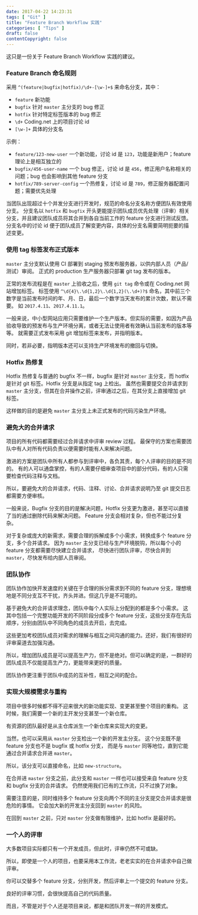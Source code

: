 ```yaml
---
date: 2017-04-22 14:23:31
tags: [ "Git" ]
title: "Feature Branch Workflow 实践"
categories: [ "Tips" ]
draft: false
contentCopyright: false
---
```


这只是一份关于 Feature Branch Workflow 实践的建议。

<!--more-->

### Feature Branch 命名规则

采用 `^(feature|bugfix|hotfix)/\d+-[\w-]+$` 来命名分支，其中：

- `feature` 新功能
- `bugfix` 针对 `master` 主分支的 bug 修正
- `hotfix` 针对特定标签版本的 bug 修正
- `\d+` Coding.net 上的项目讨论 id
- `[\w-]+` 具体的分支名

示例：

- `feature/123-new-user` 一个新功能，讨论 id 是 `123`，功能是新用户；feature 理论上是相互独立的
- `bugfix/456-user-name` 一个 bug 修正，讨论 id 是 `456`，修正用户名称相关的问题；bug 也会影响到其他 feature 分支
- `hotfix/789-server-config` 一个热修复，讨论 id 是 `789`，修正服务器配置问题；需要优先处理

当团队出现超过十个并发分支进行开发时，规范的命名分支名称方便团队有效使用分支。
分支名以 `hotfix` 和 `bugfix` 开头更能提示团队成员优先处理（评审）相关分支，并且建议团队成员将其合并到各自当前工作的 feature 分支进行测试反馈。
分支名中的讨论 id 便于团队成员了解变更内容，具体的分支名需要简明扼要的描述变更。

### 使用 tag 标签发布正式版本

`master` 主分支默认使用 CI 部署到 staging 预发布服务器，以供内部人员（产品/测试）审阅。
正式的 production 生产服务器只部署 git tag 发布的版本。

正常的发布流程是在 `master` 上验收之后，使用 `git tag` 命令或在 Coding.net 网站增加标签。
标签使用 `^\d{4}\.\d{1,2}\.\d{1,2}(\.\d+)?$` 命名，其中前三个数字是当前发布时间的年、月、日，最后一个数字当天发布的累计次数，默认不需要。
如 `2017.4.11`、`2017.4.11.1`。

一般来说，中小型网站应用只需要维护一个生产版本。但实际的需要，如因为产品验收导致的预发布与生产环境分离，或者无法让使用者有效确认当前发布的版本等等。
就需要正式发布采用 git 增加标签来发布，并指明版本。

同时，若非必要，指明版本还可以支持生产环境发布的撤回与切换。

### Hotfix 热修复

Hotfix 热修复与普通的 bugfix 不一样，bugfix 是针对 `master` 主分支，而 hotfix 是针对 git 标签。Hotfix 分支是从指定 tag 上检出。
虽然也需要提交合并请求到 `master` 主分支，但其在合并操作之前，评审通过之后，在其分支上直接增加 git 标签。

这样做的目的是避免 `master` 主分支上未正式发布的代码污染生产环境。

### 避免大的合并请求

项目的所有代码都需要经过合并请求中评审 review 过程。
最保守的方案也需要团队中有人对所有代码负责以便需要时能有人来解决问题。

激进的方案是团队中所有人都参与到评审中，各负其责，每个人评审的目的是不同的。
有的人可以通盘掌控，有的人需要仔细审查项目中的部分代码，有的人只需要检查代码注释与文档。

所以，要避免大的合并请求，代码、注释、讨论、合并请求说明乃至 git 提交日志都需要方便审核。

一般来说，Bugfix 分支的目的是解决问题，Hotfix 分支更为激进，甚至可以直接了当的通过删除代码来解决问题。
Feature 分支会相对复杂，但也不能过分复杂。

对于复杂或庞大的新需求，需要合理的拆解成多个小需求，转换成多个 feature 分支，多个合并请求。
因为 `master` 主分支已经与生产环境脱钩，所以每个小的 feature 分支都需要尽快建立合并请求，
尽快进行团队评审，尽快合并到 `master`，尽快发布给内部人员审阅。

### 团队协作

团队协作加快开发速度的关键在于合理的拆分需求到不同的 feature 分支，理想境地是不同分支互不干扰，齐头并进。但这几乎是不可能的。

基于避免大的合并请求理念，团队中每个人实际上分配到的都是多个小需求。
这其中包括一个完整功能开发的不同阶段分成多个 feature 分支，这些分支存在先后顺序，分别由团队中不同角色的成员去开启，去完成。

这些更加考校团队成员对需求的理解与相互之间沟通的能力。还好，我们有很好的评审渠道去加强沟通。

所以，增加团队成员是可以提高生产力，但不是绝对。但可以确定的是，一群好的团队成员不仅能提高生产力，更能带来更好的质量。

团队协作更注重于团队中成员的互补性，相互之间的配合。

### 实现大规模需求与重构

项目中很多时候都不得不迎来很大的新功能实现、变更甚至整个项目的重构。
这时候，我们需要一个新的主开发分支甚至一个新仓库。

有资源的团队最好是从主仓库派生一个新仓库来实现大的变更。

当然，也可以采用从 `master` 分支检出一个新的开发主分支。
这个分支既不是 feature 分支也不是 bugfix 或 hotfix 分支，
而是与 `master` 同等地位，直到它能通过合并请求合并进 `master`。

所以，该分支可以直接命名，比如 `new-structure`。

在合并进 `master` 分支之前，此分支和 `master` 一样也可以接受来自 feature 分支和 bugfix 分支的合并请求。
仍然使用我们已有的工作流，只不过换了对象。

需要注意的是，同时维持多个 feature 分支向两个不同的主分支提交合并请求是很危险的事情。
它会加大新的开发主分支回到 `master` 的风险。

在回到 `master` 之前，只对 `master` 分支做有限维护，比如 hotfix 是最好的。

### 一个人的评审

大多数项目实际都只有一个开发成员，但此时，评审仍然不可或缺。

所以，即使是一个人的项目，也要采用本工作流，老老实实的在合并请求中自己做评审。

你可以交替多个 feature 分支，分别开发，然后评审上一个提交的 feature 分支。

良好的评审习惯，会很快提高自己的代码质量。

而且，不管是对于个人还是项目来说，都是和团队开发一样的开发模式。
